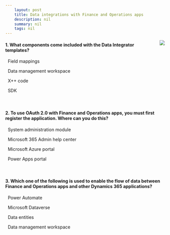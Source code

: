 ```yaml
---
    layout: post
    title: Data integrations with Finance and Operations apps  
    description: nil
    summary: nil
    tags: nil
---
```



 <a target="_blank" href="https://docs.microsoft.com/en-us/learn/modules/data-integrations-finance-operations/7-check/"><i class="fas fa-external-link-alt"></i> </a>
 <img align="right" src="https://docs.microsoft.com/en-us/learn/achievements/data-integrations-dynamics-365-finance-operations.svg">
####  1. What components come included with the Data Integrator templates?


<i class='fas fa-check-square' style='color: Dodgerblue;'></i> &nbsp;&nbsp;Field mappings

<i class='far fa-square'></i> &nbsp;&nbsp;Data management workspace

<i class='far fa-square'></i> &nbsp;&nbsp;X++ code

<i class='far fa-square'></i> &nbsp;&nbsp;SDK
<br />
<br />
<br />

####  2. To use OAuth 2.0 with Finance and Operations apps, you must first register the application. Where can you do this?


<i class='far fa-square'></i> &nbsp;&nbsp;System administration module

<i class='far fa-square'></i> &nbsp;&nbsp;Microsoft 365 Admin help center

<i class='fas fa-check-square' style='color: Dodgerblue;'></i> &nbsp;&nbsp;Microsoft Azure portal

<i class='far fa-square'></i> &nbsp;&nbsp;Power Apps portal
<br />
<br />
<br />

####  3. Which one of the following is used to enable the flow of data between Finance and Operations apps and other Dynamics 365 applications?


<i class='far fa-square'></i> &nbsp;&nbsp;Power Automate

<i class='fas fa-check-square' style='color: Dodgerblue;'></i> &nbsp;&nbsp;Microsoft Dataverse

<i class='far fa-square'></i> &nbsp;&nbsp;Data entities

<i class='far fa-square'></i> &nbsp;&nbsp;Data management workspace
<br />
<br />
<br />
